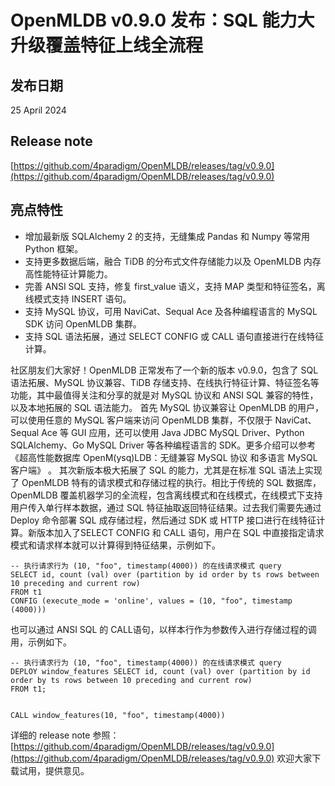 # OpenMLDB v0.9.0 发布：SQL 能力大升级覆盖特征上线全流程

## 发布日期

25 April 2024

## Release note

[https://github.com/4paradigm/OpenMLDB/releases/tag/v0.9.0](https://github.com/4paradigm/OpenMLDB/releases/tag/v0.9.0)


## 亮点特性
- 增加最新版 SQLAlchemy 2 的支持，无缝集成 Pandas 和 Numpy 等常用 Python 框架。
- 支持更多数据后端，融合 TiDB 的分布式文件存储能力以及 OpenMLDB 内存高性能特征计算能力。
- 完善 ANSI SQL 支持，修复 first_value 语义，支持 MAP 类型和特征签名，离线模式支持 INSERT 语句。
- 支持 MySQL 协议，可用 NaviCat、Sequal Ace 及各种编程语言的 MySQL SDK 访问 OpenMLDB 集群。
- 支持 SQL 语法拓展，通过 SELECT CONFIG 或 CALL 语句直接进行在线特征计算。


社区朋友们大家好！OpenMLDB 正常发布了一个新的版本 v0.9.0，包含了 SQL 语法拓展、MySQL 协议兼容、TiDB 存储支持、在线执行特征计算、特征签名等功能，其中最值得关注和分享的就是对 MySQL 协议和 ANSI SQL 兼容的特性，以及本地拓展的 SQL 语法能力。
首先 MySQL 协议兼容让 OpenMLDB 的用户，可以使用任意的 MySQL 客户端来访问 OpenMLDB 集群，不仅限于 NaviCat、Sequal Ace 等 GUI 应用，还可以使用 Java JDBC MySQL Driver、Python SQLAlchemy、Go MySQL Driver 等各种编程语言的 SDK。更多介绍可以参考 《超高性能数据库 OpenM(ysq)LDB：无缝兼容 MySQL 协议 和多语言 MySQL 客户端》 。
其次新版本极大拓展了 SQL 的能力，尤其是在标准 SQL 语法上实现了 OpenMLDB 特有的请求模式和存储过程的执行。相比于传统的 SQL 数据库，OpenMLDB 覆盖机器学习的全流程，包含离线模式和在线模式，在线模式下支持用户传入单行样本数据，通过 SQL 特征抽取返回特征结果。过去我们需要先通过 Deploy 命令部署 SQL 成存储过程，然后通过 SDK 或 HTTP 接口进行在线特征计算。新版本加入了SELECT CONFIG 和 CALL 语句，用户在 SQL 中直接指定请求模式和请求样本就可以计算得到特征结果，示例如下。

```
-- 执行请求行为 (10, "foo", timestamp(4000)) 的在线请求模式 query
SELECT id, count (val) over (partition by id order by ts rows between 10 preceding and current row)
FROM t1
CONFIG (execute_mode = 'online', values = (10, "foo", timestamp (4000)))
```

也可以通过 ANSI SQL 的 CALL语句，以样本行作为参数传入进行存储过程的调用，示例如下。

```
-- 执行请求行为 (10, "foo", timestamp(4000)) 的在线请求模式 query
DEPLOY window_features SELECT id, count (val) over (partition by id order by ts rows between 10 preceding and current row)
FROM t1;


CALL window_features(10, "foo", timestamp(4000))
```

详细的 release note 参照： [https://github.com/4paradigm/OpenMLDB/releases/tag/v0.9.0](https://github.com/4paradigm/OpenMLDB/releases/tag/v0.9.0)
欢迎大家下载试用，提供意见。